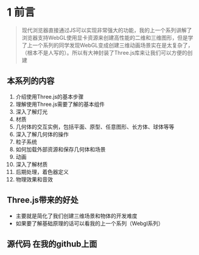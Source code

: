 # 1 前言

> 现代浏览器直接通过JS可以实现非常强大的功能，我的上一个系列讲解了浏览器支持WebGL使用显卡资源来创建高性能的二维和三维图形，但是学了上一个系列的同学发现WebGL变成创建三维动画场景实在是太复杂了，（根本不是人写的）。所以有大神封装了Three.js库来让我们可以方便的创建

## 本系列的内容

1. 介绍使用Three.js的基本步骤
2. 理解使用Three.js需要了解的基本组件
3. 深入了解灯光
4. 材质
5. 几何体的交互实例，包括平面、原型、任意图形、长方体、球体等等
6. 深入了解几何体的操作
7. 粒子系统
8. 如何加载外部资源和保存几何体和场景
9. 动画
10. 深入了解材质
11. 后期处理，着色器定义
12. 物理效果和音效

## Three.js带来的好处
- 主要就是简化了我们创建三维场景和物体的开发难度
- 如果要了解基础原理的话可以看我的上一个系列（Webgl系列）

## 源代码 在我的github上面
